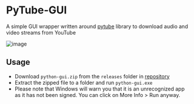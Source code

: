 # PyTube-GUI
A simple GUI wrapper written around [pytube](https://pypi.org/project/pytube/) library to download audio and video streams from YouTube

![image](https://user-images.githubusercontent.com/19989521/154816259-204ecf30-31bd-4843-b57d-0712f7630735.png)

## Usage
* Download `python-gui.zip` from the `releases` folder in [repository](https://github.com/harpsingh/pytube-gui/tree/main/releases)
* Extract the zipped file to a folder and run `python-gui.exe`
* Please note that Windows will warn you that it is an unrecognized app as it has not been signed. You can click on More Info > Run anyway.
